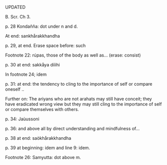 UPDATED

B. Scr. Ch 3.

p. 28 Kondañña: dot under n and d.

At end: sankhårakkhandha

p. 29, at end. Erase space before: such

Footnote 22: rúpas, those of the body as well as… (erase: consist)

p. 30 at end: sakkåya diììhi

In footnote 24; idem

p. 31: at end: the tendency to cling to the importance of self or compare oneself ..

Further on: The ariyans who are not arahats may still have conceit; they have eradicated wrong view but they may still cling to the importance of self or compare themselves with others. 


p. 34: Jaùussoni

p. 36: and above all by direct understanding and mindfulness of…

p. 38 at end: saòkhårakkhandha

p. 39 at beginning: idem and line 9: idem. 

Footnote 26: Samyutta: dot above m.
